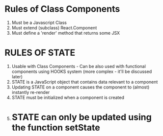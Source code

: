 # Rules of Class Components

1. Must be a Javascript Class
2. Must extend (subclass) React.Component
3. Must define a 'render' method that returns some JSX

# RULES OF STATE

1. Usable with Class Components - Can be also used with functional components using HOOKS system (more complex - it'll be discussed later)
2. STATE is a JavaScript object that contains data relevant to a component
3. Updating STATE on a component causes the component to (almost) instantly re-render
4. STATE must be initialized when a component is created
5. # STATE can only be updated using the function setState

